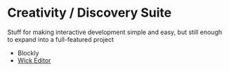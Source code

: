 # Creativity / Discovery Suite

Stuff for making interactive development simple and easy, but still enough to expand into a full-featured project

- Blockly
- [Wick Editor](https://github.com/Wicklets/wick-editor)
